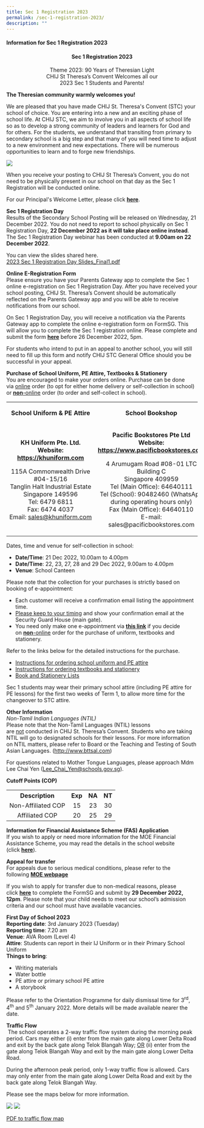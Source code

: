 ```yaml
---
title: Sec 1 Registration 2023
permalink: /sec-1-registration-2023/
description: ""
---
```

<h4><strong>Information for Sec 1 Registration 2023</strong></h4>
<h4 style="text-align: center;">Sec 1 Registration 2023</h4>
<p style="text-align: center;">Theme 2023: 90 Years of Theresian Light<br />CHIJ St Theresa&rsquo;s Convent Welcomes all our<br />2023 Sec 1 Students and Parents!</p>
<p><strong>The Theresian community warmly welcomes you!</strong></p>
<p>We are pleased that you have made CHIJ St. Theresa's Convent (STC) your school of choice. You are entering into a new and an exciting phase of school life. At CHIJ STC, we aim to involve you in all aspects of school life so as to develop a strong community of leaders and learners for God and for others.&nbsp;For the students, we understand that transiting from primary to secondary school is a big step and that many of you will need time to adjust to a new environment and new expectations. There will be numerous opportunities to learn and to forge new friendships.</p>
<img src="/images/sec1.jpg">
<p>When you receive your posting to CHIJ St Theresa&rsquo;s Convent, you&nbsp;do not need to be physically present&nbsp;in our school on that day as the Sec 1 Registration will be conducted online.</p>
<p>For our Principal's Welcome Letter, please click&nbsp;<a href="https://drive.google.com/file/d/1Su2Fxh6tLPF58CUFzDGloiJFjK4-Sixd/view?usp=share_link" target=""><strong>here</strong></a>.</p>
<p><strong>Sec 1 Registration Day<br /></strong>Results of the Secondary School Posting will be released on Wednesday, 21 December 2022. You do not need to report to school physically on Sec 1 Registration Day, <strong>22 December 2022 as it will take place online instead</strong>. The Sec 1 Registration Day webinar has been conducted at&nbsp;<strong>9.00am on 22 December 2022</strong>.</p>
<p>You can view the slides shared here.<br /><a href="/files/2023%20Sec%201%20Registration%20Day%20Slides_Final1.pdf">2023 Sec 1 Registration Day Slides_Final1.pdf</a></p>
<p><strong>Online E-Registration Form</strong><br>Please ensure you have your Parents Gateway app to complete the Sec 1 online e-registration on Sec 1 Registration Day. After you have received your school posting, CHIJ St. Theresa&rsquo;s Convent should be automatically reflected on the Parents Gateway app and you will be able to receive notifications from our school.</p>
<p>On Sec 1 Registration Day, you will receive a notification via the Parents Gateway app to complete the online e-registration form on FormSG. This will allow you to complete the Sec 1 registration online. Please complete and submit the form&nbsp;<a href="https://form.gov.sg/639bcc0657f0eb0012fd6442"><strong>here</strong></a> before 26 December 2022, 5pm.</p>
<p>For students who intend to put in an appeal to another school, you will still need to fill up this form and notify CHIJ STC General Office should you be successful in your appeal.</p>
<p><strong>Purchase of School Uniform, PE Attire, Textbooks &amp; Stationery<br /></strong>You are encouraged to make your orders online.&nbsp;Purchase can be done via&nbsp;<u>online</u>&nbsp;order (to opt for either home delivery or self-collection in school) or&nbsp;<strong><u>non</u></strong><u>-online</u>&nbsp;order (to order and self-collect in school).</p>
<table width="623">
<tbody>
<tr>
<td style="text-align: center;" width="293">
<p><strong>School Uniform &amp; PE Attire</strong></p>
</td>
<td style="text-align: center;" width="331">
<p><strong>School Bookshop</strong></p>
</td>
</tr>
<tr>
<td style="text-align: center;" width="293">
<p><strong>KH Uniform Pte. Ltd.<br /></strong><strong>Website: <a href="https://khuniform.com">https://khuniform.com</a></strong></p>
<p>115A Commonwealth Drive #04-15/16<br />Tanglin Halt Industrial Estate<br />Singapore 149596<br />Tel: 6479 6811<br />Fax: 6474 4037<br />Email:&nbsp;<a href="mailto:sales@khuniform.com">sales@khuniform.com</a></p>
</td>
<td style="text-align: center;" width="331">
<p><strong>Pacific Bookstores Pte Ltd<br /></strong><strong>Website: <a href="https://www.pacificbookstores.com">https://www.pacificbookstores.com</a></strong></p>
<p>4 Arumugam Road #08-01 LTC Building C<br />Singapore 409959<br />Tel (Main Office): 64640111<br />Tel (School): 90482460 (WhatsApp during operating hours only)<br />Fax (Main Office): 64640110<br />E-mail: sales@pacificbookstores.com</p>
</td>
</tr>
</tbody>
</table>
<p>Dates, time and venue for self-collection in school:</p>
<ul>
<li><strong>Date/Time</strong>: 21 Dec 2022, 10.00am to 4.00pm</li>
<li><strong>Date/Time</strong>: 22, 23, 27, 28 and 29 Dec 2022, 9.00am to 4.00pm</li>
<li><strong>Venue</strong>: School Canteen</li>
</ul>
<p>Please note that the collection for your purchases is strictly based on booking of e-appointment:</p>
<ul>
<li>Each customer will receive a confirmation email listing the appointment time.</li>
<li><u>Please keep to your timing</u>&nbsp;and show your confirmation email at the Security Guard House (main gate).</li>
<li>You need only make one e-appointment via&nbsp;<a href="http://www.picktime.com/stc2022"><strong>this link</strong></a>&nbsp;if you decide on&nbsp;<strong><u>non</u></strong><u>-online</u>&nbsp;order for the purchase of uniform, textbooks and stationery.</li>
</ul>
<p>Refer to the links below for the detailed instructions for the purchase.</p>
<ul>
<li><a href="https://drive.google.com/file/d/1DVbbVy34l0TvDLVohfGiTWHMAaqpcww7/view?usp=share_link">Instructions for ordering school uniform and PE attire</a></li>
<li><a href="https://docs.google.com/spreadsheets/d/13PLEC_t68WIMkidIcp157bf5BMAWaja8/edit?usp=share_link&amp;ouid=115100829659052463291&amp;rtpof=true&amp;sd=true">Instructions for ordering textbooks and stationery</a></li>
<li><a href="/theresian-family/students/school-bookshop-uniform-n-pe-attire">Book and Stationery Lists</a></li>
</ul>
<p>Sec 1 students may wear their primary school attire (including PE attire for PE lessons) for the first two weeks of Term 1, to allow more time for the changeover to STC attire.</p>
<p><strong>Other Information<br /></strong><em>Non-Tamil Indian Languages (NTIL)<br /></em>Please note that the Non-Tamil Languages (NTIL) lessons are&nbsp;<u>not</u>&nbsp;conducted in CHIJ St. Theresa&rsquo;s Convent. Students who are taking NTIL will go to designated schools for their lessons. For more information on NTIL matters, please refer to Board or the Teaching and Testing of South Asian Languages. (<a href="http://www.bttsal.com/">http://www.bttsal.com</a>)</p>
<p>For questions related to Mother Tongue Languages, please approach Mdm Lee Chai Yen (<a href="mailto:Lee_Chai_Yen@schools.gov.sg">Lee_Chai_Yen@schools.gov.sg</a>).</p>
<p><strong>Cutoff Points (COP)</strong></p>
<table>
<tbody>
<tr>
<th style="text-align: center;">Description</th>
<th style="text-align: center;">Exp</th>
<th style="text-align: center;">NA</th>
<th style="text-align: center;">NT</th>
</tr>
<tr>
<td style="text-align: center;">Non-Affiliated COP</td>
<td style="text-align: center;">15</td>
<td style="text-align: center;">23</td>
<td style="text-align: center;">30</td>
</tr>
<tr>
<td style="text-align: center;">Affiliated COP</td>
<td style="text-align: center;">20</td>
<td style="text-align: center;">25</td>
<td style="text-align: center;">29</td>
</tr>
</tbody>
</table>
<p><strong>Information for Financial Assistance Scheme (FAS) Application<br /></strong>If you wish to apply or need more information for the MOE Financial Assistance Scheme, you may read the details in the school website (click&nbsp;<a href="/others/home-tab-box/parents/moe-financial-assistance-scheme-fas"><strong>here</strong></a>).</p>
<p><strong>Appeal for transfer</strong><br>For appeals due to serious medical conditions, please refer to the following&nbsp;<a href="https://www.moe.gov.sg/secondary/s1-posting/results/appeal-for-school-transfer"><strong>MOE webpage</strong></a></p>
<p>If you wish to apply for transfer due to non-medical reasons, please click&nbsp;<a href="https://form.gov.sg/639bdb22ad255700121bac88"><strong>here</strong></a>&nbsp;to complete the FormSG and submit by&nbsp;<strong>29 December 2022, 12pm</strong>. Please note that your child needs to meet our school&rsquo;s admission criteria and our school must have available vacancies.</p>
<p><strong>First Day of School 2023<br /></strong><strong>Reporting date</strong>: 3rd January 2023 (Tuesday)<br /><strong>Reporting time</strong>: 7.20 am<br /><strong>Venue</strong>: AVA Room (Level 4)<br /><strong>Attire</strong>: Students can report in their IJ Uniform or in their Primary School Uniform<br /><strong>Things to bring</strong>:</p>
<ul>
<li>Writing materials</li>
<li>Water bottle</li>
<li>PE attire or primary school PE attire</li>
<li>A storybook</li>
</ul>
<p>Please refer to the Orientation Programme for daily dismissal time for 3<sup>rd</sup>, 4<sup>th</sup>&nbsp;and 5<sup>th</sup>&nbsp;January 2022.&nbsp;More details will be made available nearer the date.</p>
<p><strong>Traffic Flow<br /></strong>&nbsp;The school operates a 2-way traffic flow system during the morning peak period. Cars may either (i) enter from the main gate along Lower Delta Road and exit by the back gate along Telok Blangah Way;&nbsp;<u>OR</u>&nbsp;(ii) enter from the gate along Telok Blangah Way and exit by the main gate along Lower Delta Road.</p>
<p>During the afternoon peak period, only 1-way traffic flow is allowed. Cars may only enter from the main gate along Lower Delta Road and exit by the back gate along Telok Blangah Way.</p>
<p>Please see the maps below for more information.</p>
<img src="/images/tf11.png">
<img src="/images/tf2.png">
<p><a href="https://drive.google.com/file/d/1YB_zHNqpMEfR9tmCTDJEtFXKaycgI_Hc/view?usp=share_link">PDF to traffic flow map</a></p>